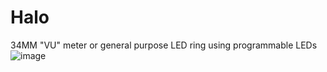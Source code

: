 # Halo
34MM "VU" meter or general purpose LED ring using programmable LEDs
![image](https://github.com/user-attachments/assets/c117df30-cbe2-4b71-be28-a727a7cbc095)
